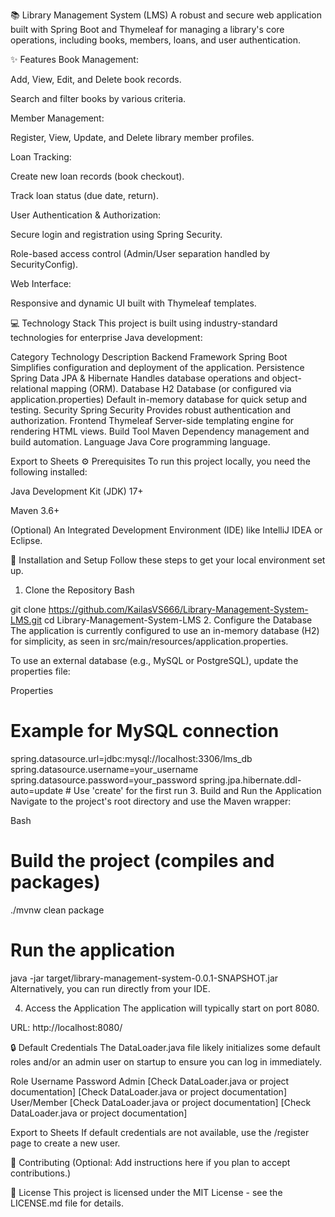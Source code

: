 📚 Library Management System (LMS)
A robust and secure web application built with Spring Boot and Thymeleaf for managing a library's core operations, including books, members, loans, and user authentication.

✨ Features
Book Management:

Add, View, Edit, and Delete book records.

Search and filter books by various criteria.

Member Management:

Register, View, Update, and Delete library member profiles.

Loan Tracking:

Create new loan records (book checkout).

Track loan status (due date, return).

User Authentication & Authorization:

Secure login and registration using Spring Security.

Role-based access control (Admin/User separation handled by SecurityConfig).

Web Interface:

Responsive and dynamic UI built with Thymeleaf templates.

💻 Technology Stack
This project is built using industry-standard technologies for enterprise Java development:

Category	Technology	Description
Backend Framework	Spring Boot	Simplifies configuration and deployment of the application.
Persistence	Spring Data JPA & Hibernate	Handles database operations and object-relational mapping (ORM).
Database	H2 Database (or configured via application.properties)	Default in-memory database for quick setup and testing.
Security	Spring Security	Provides robust authentication and authorization.
Frontend	Thymeleaf	Server-side templating engine for rendering HTML views.
Build Tool	Maven	Dependency management and build automation.
Language	Java	Core programming language.

Export to Sheets
⚙️ Prerequisites
To run this project locally, you need the following installed:

Java Development Kit (JDK) 17+

Maven 3.6+

(Optional) An Integrated Development Environment (IDE) like IntelliJ IDEA or Eclipse.

🚀 Installation and Setup
Follow these steps to get your local environment set up.

1. Clone the Repository
Bash

git clone https://github.com/KailasVS666/Library-Management-System-LMS.git
cd Library-Management-System-LMS
2. Configure the Database
The application is currently configured to use an in-memory database (H2) for simplicity, as seen in src/main/resources/application.properties.

To use an external database (e.g., MySQL or PostgreSQL), update the properties file:

Properties

# Example for MySQL connection
spring.datasource.url=jdbc:mysql://localhost:3306/lms_db
spring.datasource.username=your_username
spring.datasource.password=your_password
spring.jpa.hibernate.ddl-auto=update # Use 'create' for the first run
3. Build and Run the Application
Navigate to the project's root directory and use the Maven wrapper:

Bash

# Build the project (compiles and packages)
./mvnw clean package

# Run the application
java -jar target/library-management-system-0.0.1-SNAPSHOT.jar
Alternatively, you can run directly from your IDE.

4. Access the Application
The application will typically start on port 8080.

URL: http://localhost:8080/

🔒 Default Credentials
The DataLoader.java file likely initializes some default roles and/or an admin user on startup to ensure you can log in immediately.

Role	Username	Password
Admin	[Check DataLoader.java or project documentation]	[Check DataLoader.java or project documentation]
User/Member	[Check DataLoader.java or project documentation]	[Check DataLoader.java or project documentation]

Export to Sheets
If default credentials are not available, use the /register page to create a new user.

🤝 Contributing
(Optional: Add instructions here if you plan to accept contributions.)

📄 License
This project is licensed under the MIT License - see the LICENSE.md file for details.
